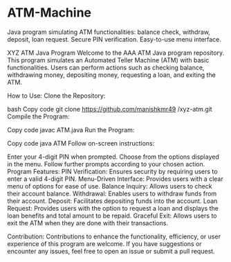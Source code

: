 # ATM-Machine
Java program simulating ATM functionalities: balance check, withdraw, deposit, loan request. Secure PIN verification. Easy-to-use menu interface.

XYZ ATM Java Program
Welcome to the AAA ATM Java program repository. This program simulates an Automated Teller Machine (ATM) with basic functionalities. Users can perform actions such as checking balance, withdrawing money, depositing money, requesting a loan, and exiting the ATM.

How to Use:
Clone the Repository:

bash
Copy code
git clone https://github.com/manishkmr49
/xyz-atm.git
Compile the Program:

Copy code
javac ATM.java
Run the Program:

Copy code
java ATM
Follow on-screen instructions:

Enter your 4-digit PIN when prompted.
Choose from the options displayed in the menu.
Follow further prompts according to your chosen action.
Program Features:
PIN Verification: Ensures security by requiring users to enter a valid 4-digit PIN.
Menu-Driven Interface: Provides users with a clear menu of options for ease of use.
Balance Inquiry: Allows users to check their account balance.
Withdrawal: Enables users to withdraw funds from their account.
Deposit: Facilitates depositing funds into the account.
Loan Request: Provides users with the option to request a loan and displays the loan benefits and total amount to be repaid.
Graceful Exit: Allows users to exit the ATM when they are done with their transactions. 

Contribution:
Contributions to enhance the functionality, efficiency, or user experience of this program are welcome. If you have suggestions or encounter any issues, feel free to open an issue or submit a pull request.

